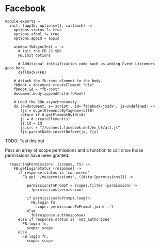 Facebook
========

    module.exports =
      init: (appId, options={}, callback) ->
        options.status ?= true
        options.xfbml ?= true
        options.appId = appId

        window.fbAsyncInit = ->
          # init the FB JS SDK
          FB.init options

          # Additional initialization code such as adding Event Listeners goes here
          callback?(FB)

        # Attach the fb-root element to the body
        fbRoot = document.createElement "div"
        fbRoot.id = "fb-root"
        document.body.appendChild(fbRoot)

        # Load the SDK asynchronously
        do (d=document, s='script', id='facebook-jssdk', js=undefined) ->
           fjs = d.getElementsByTagName(s)[0]
           return if d.getElementById(id)
           js = d.createElement(s)
           js.id = id
           js.src = "//connect.facebook.net/en_US/all.js"
           fjs.parentNode.insertBefore(js, fjs)

TODO: Test this out

Pass an array of scope permissions and a function to call once those permissions
have been granted.

      requiringPermissions: (scopes, fn) ->
        FB.getLoginStatus (response) ->
          if response.status is 'connected'
            FB.api '/me/permissions', ({data:[permissions]}) ->

              permissionsToPrompt = scopes.filter (permission) ->
                !permissions[permission]

              if permissionsToPrompt.length
                FB.login fn,
                  scope: permissionsToPrompt.join(',')
              else
                fn(response.authResponse)
          else if response.status is 'not_authorized'
            FB.login fn,
              scope: scope
          else
            FB.login fn,
              scope: scope
